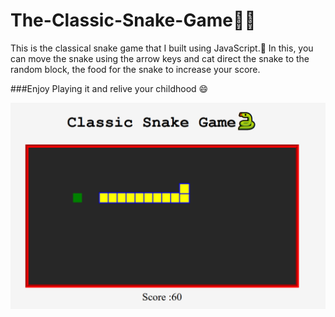 # The-Classic-Snake-Game🍪🐍
This is the classical snake game that I built using JavaScript.🐍
In this, you can move the snake using the arrow keys and cat direct the snake to the random block, the food for the snake to increase your score.

###Enjoy Playing it and relive your childhood 😄


![A Screenshot of the game](./images/img1.png)
